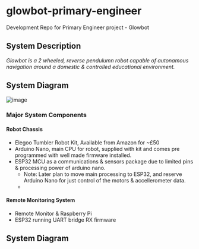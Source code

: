 # glowbot-primary-engineer
 Development Repo for Primary Engineer project - Glowbot

 ## System Description
_Glowbot is a 2 wheeled, reverse pendulumn robot capable of autonamous navigation around a domestic & controlled educational environment._

## System Diagram
![image](https://github.com/ImogenWren/glowbot-primary-engineer/assets/97303986/249ec820-b74b-4bbd-a434-96b13475d0b5)




### Major System Components
#### Robot Chassis
- Elegoo Tumbler Robot Kit, Available from Amazon for ~£50
- Arduino Nano, main CPU for robot, supplied with kit and comes pre programmed with well made firmware installed.
- ESP32 MCU as a communications & sensors package due to limited pins & processing power of arduino nano.
  - Note: Later plan to move main processing to ESP32, and reserve Arduino Nano for just control of the motors & accellerometer data.
  - 
#### Remote Monitoring System
 - Remote Monitor & Raspberry Pi
 - ESP32 running UART bridge RX firmware


## System Diagram

